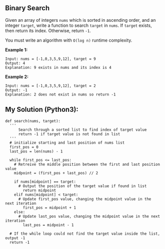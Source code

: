 ## Binary Search

Given an array of integers `nums` which is sorted in ascending order, and an integer `target`, 
write a function to search `target` in `nums`. If `target` exists, then return its index. Otherwise, return `-1`.

You must write an algorithm with `O(log n)` runtime complexity.

**Example 1:**

    Input: nums = [-1,0,3,5,9,12], target = 9
    Output: 4
    Explanation: 9 exists in nums and its index is 4

**Example 2:**

    Input: nums = [-1,0,3,5,9,12], target = 2
    Output: -1
    Explanation: 2 does not exist in nums so return -1

## My Solution (Python3):

    def search(nums, target):
      '''
          Search through a sorted list to find index of target value
          return -1 if target value is not found in list
      '''
      # initialize starting and last position of nums list
      first_pos = 0
      last_pos = len(nums) - 1
    
      while first_pos <= last_pos:
        # Retreive the middle position between the first and last position value
        midpoint = (first_pos + last_pos) // 2
    
        if nums[midpoint] == target:
          # Output the position of the target value if found in list
            return midpoint
        elif nums[midpoint] < target:
          # Update first_pos value, changing the midpoint value in the next iteration
            first_pos = midpoint + 1
        else:
          # Update last_pos value, changing the midpoint value in the next iteration
            last_pos = midpoint - 1
            
      # If the while loop could not find the target value inside the list, output -1
      return -1
